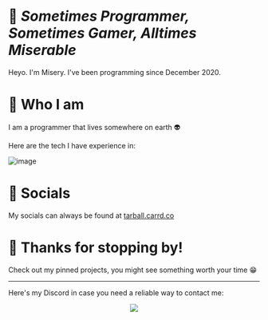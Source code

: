 # :wave: *Sometimes Programmer, Sometimes Gamer, Alltimes Miserable*
Heyo. I'm Misery. I've been programming since December 2020.

# :construction_worker: Who I am
I am a programmer that lives somewhere on earth :alien:

Here are the tech I have experience in:

![image](https://skillicons.dev/icons?i=py,rust,java,git,sqlite,neovim,raspberrypi,linux,vscode&theme=dark)

# :speech_balloon: Socials
My socials can always be found at [tarball.carrd.co](https://tarball.carrd.co/)

# :hugs: Thanks for stopping by!
Check out my pinned projects, you might see something worth your time :grin:

-------
Here's my Discord in case you need a reliable way to contact me:

<!-- Lanyard Profile -->
<p align="center">
  <img src="https://lanyard-profile-readme.vercel.app/api/755257427968000065?idleMessage=Off%20to%20somewhere%20worth%20living%20:%3E&theme=dark" onclick="window.location = 'https://discord.com/users/755257427968000065'"> 
</p>
